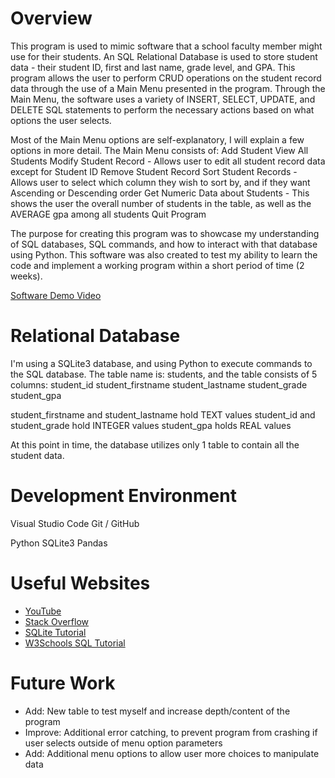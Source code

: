 # Overview

This program is used to mimic software that a school faculty member might use for their students. An SQL Relational Database is used to store student data - their student ID, first and last name, grade level, and GPA. This program allows the user to perform CRUD operations on the student record data through the use of a Main Menu presented in the program. Through the Main Menu, the software uses a variety of INSERT, SELECT, UPDATE, and DELETE SQL statements to perform the necessary actions based on what options the user selects.

Most of the Main Menu options are self-explanatory, I will explain a few options in more detail.
The Main Menu consists of:
Add Student
View All Students
Modify Student Record - Allows user to edit all student record data except for Student ID
Remove Student Record
Sort Student Records - Allows user to select which column they wish to sort by, and if they want Ascending or Descending order
Get Numeric Data about Students - This shows the user the overall number of students in the table, as well as the AVERAGE gpa among all students
Quit Program

The purpose for creating this program was to showcase my understanding of SQL databases, SQL commands, and how to interact with that database using Python. This software was also created to test my ability to learn the code and implement a working program within a short period of time (2 weeks).

[Software Demo Video](https://youtu.be/8FWZK8OPkeE)

# Relational Database

I'm using a SQLite3 database, and using Python to execute commands to the SQL database.
The table name is: students, and the table consists of 5 columns:
student_id
student_firstname
student_lastname
student_grade
student_gpa

student_firstname and student_lastname hold TEXT values
student_id and student_grade hold INTEGER values
student_gpa holds REAL values

At this point in time, the database utilizes only 1 table to contain all the student data.

# Development Environment

Visual Studio Code
Git / GitHub

Python
SQLite3
Pandas

# Useful Websites

- [YouTube](https://www.youtube.com/)
- [Stack Overflow](https://stackoverflow.com/)
- [SQLite Tutorial](https://www.sqlitetutorial.net/)
- [W3Schools SQL Tutorial](https://www.w3schools.com/sql/)

# Future Work

- Add: New table to test myself and increase depth/content of the program
- Improve: Additional error catching, to prevent program from crashing if user selects outside of menu option parameters
- Add: Additional menu options to allow user more choices to manipulate data
